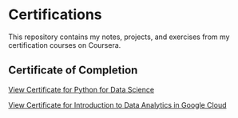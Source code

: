 # Certifications

This repository contains my notes, projects, and exercises from my certification courses on Coursera.

## Certificate of Completion

[View Certificate for Python for Data Science](https://github.com/ArefMilani/Coursera_Certifications/blob/main/certificates/python_for_data_science.pdf)

[View Certificate for Introduction to Data Analytics in Google Cloud](https://github.com/ArefMilani/Coursera_Certifications/blob/main/certificates/python_for_data_science.pdf)
